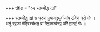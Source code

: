 +++
title = "०२ स्तम्भीद्ध द्यां"

+++
स्तम्भी॑द्ध॒ द्यां स ध॒रुणं॑ प्रुषायदृ॒भुर्वाजा॑य॒ द्रवि॑णं॒ नरो॒ गोः ।  
अनु॑ स्व॒जां म॑हि॒षश्च॑क्षत॒ व्रां मेना॒मश्व॑स्य॒ परि॑ मा॒तरं॒ गोः ॥